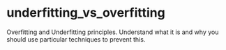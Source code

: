 # underfitting_vs_overfitting

Overfitting and Underfitting principles.
Understand what it is and why you should use particular techniques to prevent this.